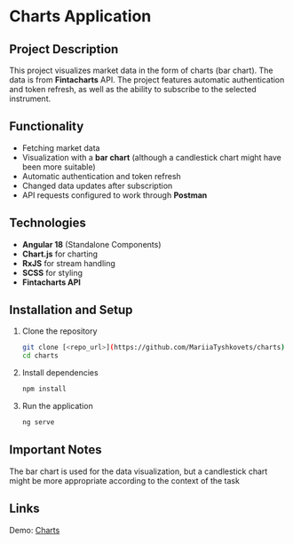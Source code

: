 # Charts Application  

## Project Description  
This project visualizes market data in the form of charts (bar chart). The data is from **Fintacharts** API. The project features automatic authentication and token refresh, as well as the ability to subscribe to the selected instrument.  

## Functionality  
- Fetching market data  
- Visualization with a **bar chart** (although a candlestick chart might have been more suitable)  
- Automatic authentication and token refresh  
- Changed data updates after subscription  
- API requests configured to work through **Postman**

## Technologies  
- **Angular 18** (Standalone Components)  
- **Chart.js** for charting  
- **RxJS** for stream handling  
- **SCSS** for styling  
- **Fintacharts API**  

## Installation and Setup  
1. Clone the repository  
   ```sh
   git clone [<repo_url>](https://github.com/MariiaTyshkovets/charts)
   cd charts
2. Install dependencies
   ```sh
   npm install
3. Run the application
   ```sh
   ng serve

## Important Notes
The bar chart is used for the data visualization, but a candlestick chart might be more appropriate according to the context of the task

## Links
Demo: [Charts](https://mariiatyshkovets.github.io/charts/)
